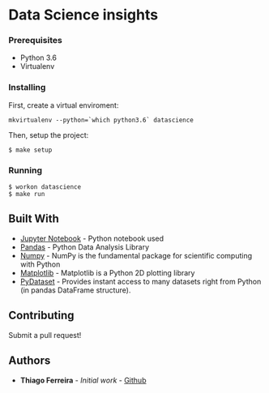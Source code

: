 # Data Science insights

### Prerequisites

- Python 3.6
- Virtualenv

### Installing

First, create a virtual enviroment:

```
mkvirtualenv --python=`which python3.6` datascience
```

Then, setup the project:

```
$ make setup
```

### Running

```
$ workon datascience
$ make run
```

## Built With

* [Jupyter Notebook](http://jupyter.org/) - Python notebook used
* [Pandas](https://pandas.pydata.org/) - Python Data Analysis Library
* [Numpy](http://www.numpy.org/) - NumPy is the fundamental package for scientific computing with Python
* [Matplotlib](https://matplotlib.org/) - Matplotlib is a Python 2D plotting library 
* [PyDataset](https://github.com/iamaziz/PyDataset) - Provides instant access to many datasets right from Python (in pandas DataFrame structure).

## Contributing

Submit a pull request!

## Authors

* **Thiago Ferreira** - *Initial work* - [Github](https://github.com/thiagoferreiraw)

